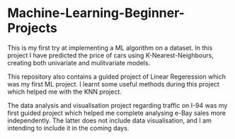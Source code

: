 # Machine-Learning-Beginner-Projects

This is my first try at implementing a ML algorithm on a dataset. In this project I have predicted the price of cars using K-Nearest-Neighbours, creating both univariate and mulitvariate models.

This repository also contains a guided project of Linear Regeression which was my first ML project. I learnt some useful methods during this project which helped me with the KNN project.

The data analysis and visualisation project regarding traffic on I-94 was my first guided project which helped me complete analysing e-Bay sales more independently. The latter does not include data visualisation, and I am intending to include it in the coming days.



